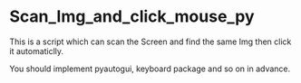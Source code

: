 # Scan_Img_and_click_mouse_py

This is a script which can scan the Screen and find the same Img then click it automaticlly.

You should implement pyautogui, keyboard package and so on in advance.